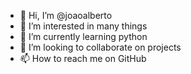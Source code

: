 - 👋 Hi, I’m @joaoalberto
- 👀 I’m interested in many things
- 🌱 I’m currently learning python
- 💞️ I’m looking to collaborate on projects
- 📫 How to reach me on GitHub

<!---
joaoalberto/joaoalberto is a ✨ special ✨ repository because its `README.md` (this file) appears on your GitHub profile.
You can click the Preview link to take a look at your changes.
--->
